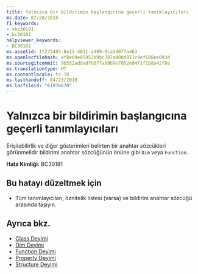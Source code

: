 ```yaml
---
title: Yalnızca bir bildirimin başlangıcına geçerli tanımlayıcıları
ms.date: 07/20/2015
f1_keywords:
- vbc30181
- bc30181
helpviewer_keywords:
- BC30181
ms.assetid: 1f272403-8e11-4811-a499-8ca14077a463
ms.openlocfilehash: af8e09e05953b9bc707a400d871c9ef608ee093d
ms.sourcegitcommit: 9b552addadfb57fab0b9e7852ed4f1f1b8a42f8e
ms.translationtype: HT
ms.contentlocale: tr-TR
ms.lasthandoff: 04/23/2019
ms.locfileid: "61976670"
---
```

# <a name="specifiers-valid-only-at-the-beginning-of-a-declaration"></a>Yalnızca bir bildirimin başlangıcına geçerli tanımlayıcıları
Erişilebilirlik ve diğer gösterimleri belirten bir anahtar sözcükleri görünmelidir bildirimi anahtar sözcüğünün önüne gibi `Dim` veya `Function`.  
  
 **Hata Kimliği:** BC30181  
  
## <a name="to-correct-this-error"></a>Bu hatayı düzeltmek için  
  
- Tüm tanımlayıcıları, öznitelik listesi (varsa) ve bildirim anahtar sözcüğü arasında taşıyın.  
  
## <a name="see-also"></a>Ayrıca bkz.

- [Class Deyimi](../../visual-basic/language-reference/statements/class-statement.md)
- [Dim Deyimi](../../visual-basic/language-reference/statements/dim-statement.md)
- [Function Deyimi](../../visual-basic/language-reference/statements/function-statement.md)
- [Property Deyimi](../../visual-basic/language-reference/statements/property-statement.md)
- [Structure Deyimi](../../visual-basic/language-reference/statements/structure-statement.md)
